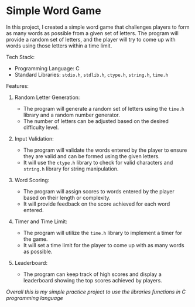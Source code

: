 # Simple Word Game

In this project, I created a simple word game that challenges players to form as many words as possible from a given set of letters. The program will provide a random set of letters, and the player will try to come up with words using those letters within a time limit.

Tech Stack:

- Programming Language: C
- Standard Libraries: `stdio.h`, `stdlib.h`, `ctype.h`, `string.h`, `time.h`

Features:

1. Random Letter Generation:
   - The program will generate a random set of letters using the `time.h` library and a random number generator.
   - The number of letters can be adjusted based on the desired difficulty level.

2. Input Validation:
   - The program will validate the words entered by the player to ensure they are valid and can be formed using the given letters.
   - It will use the `ctype.h` library to check for valid characters and `string.h` library for string manipulation.

3. Word Scoring:
   - The program will assign scores to words entered by the player based on their length or complexity.
   - It will provide feedback on the score achieved for each word entered.

4. Timer and Time Limit:
   - The program will utilize the `time.h` library to implement a timer for the game.
   - It will set a time limit for the player to come up with as many words as possible.

5. Leaderboard:
   - The program can keep track of high scores and display a leaderboard showing the top scores achieved by players.

_Overall this is my simple practice project to use the libraries functions in C programming language_

